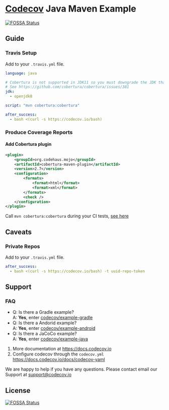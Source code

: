 # [Codecov][1] Java Maven Example
[![FOSSA Status](https://app.fossa.com/api/projects/git%2Bgithub.com%2Fcodecov%2Fexample-java-maven.svg?type=shield)](https://app.fossa.com/projects/git%2Bgithub.com%2Fcodecov%2Fexample-java-maven?ref=badge_shield)

## Guide
### Travis Setup

Add to your `.travis.yml` file.
```yml
language: java

# Cobertura is not supported in JDK11 so you must downgrade the JDK that Travis uses if you want to use Cobertura with Travis.
# See https://github.com/cobertura/cobertura/issues/381
jdk:
  - openjdk8

script: "mvn cobertura:cobertura"

after_success:
  - bash <(curl -s https://codecov.io/bash)
```
### Produce Coverage Reports
#### Add Cobertura plugin
```xml
<plugin>
    <groupId>org.codehaus.mojo</groupId>
    <artifactId>cobertura-maven-plugin</artifactId>
    <version>2.7</version>
    <configuration>
        <formats>
            <format>html</format>
            <format>xml</format>
        </formats>
        <check />
    </configuration>
</plugin>
```
Call `mvn cobertura:cobertura` during your CI tests, [see here](https://github.com/codecov/example-java-maven/blob/master/.travis.yml#L4)

## Caveats
### Private Repos
Add to your `.travis.yml` file.
```yml
after_success:
  - bash <(curl -s https://codecov.io/bash) -t uuid-repo-token
```
## Support
### FAQ
- Q: Is there a Gradle example?<br/>A: **Yes**, enter [codecov/example-gradle][2]
- Q: Is there a Andorid example?<br/>A: **Yes**, enter [codecov/example-android][3]
- Q: Is there a JaCoCo example?<br/>A: **Yes**, enter [codecov/example-java][4]

1. More documentation at https://docs.codecov.io
2. Configure codecov through the `codecov.yml`  https://docs.codecov.io/docs/codecov-yaml

We are happy to help if you have any questions. Please contact email our Support at [support@codecov.io](mailto:support@codecov.io)

[1]: https://codecov.io/
[2]: https://github.com/codecov/example-gradle
[3]: https://github.com/codecov/example-android
[4]: https://github.com/codecov/example-java


## License
[![FOSSA Status](https://app.fossa.com/api/projects/git%2Bgithub.com%2Fcodecov%2Fexample-java-maven.svg?type=large)](https://app.fossa.com/projects/git%2Bgithub.com%2Fcodecov%2Fexample-java-maven?ref=badge_large)